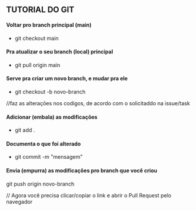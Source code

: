 ## TUTORIAL DO GIT

#### Voltar pro branch principal (main)
 - git checkout main

#### Pra atualizar o seu branch (local) principal
 - git pull origin main

#### Serve pra criar um novo branch, e mudar pra ele
 - git checkout -b novo-branch

//faz as alterações nos codigos, de acordo com o solicitaddo na issue/task

#### Adicionar (embala) as modificações
 - git add .

#### Documenta o que foi alterado
 - git commit -m "mensagem"

#### Envia (empurra) as modificações pro branch que você criou
git push origin novo-branch

// Agora você precisa clicar/copiar o link e abrir o Pull Request pelo navegador
